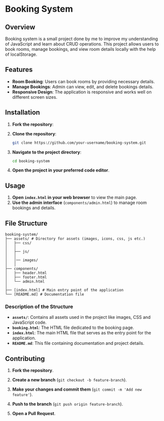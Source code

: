 # Booking System

## Overview

Booking system is a small project done by me to improve my understanding of JavaScript and learn about CRUD operations. This project allows users to book rooms, manage bookings, and view room details locally with the help of localStorage.

## Features

- **Room Booking**: Users can book rooms by providing necessary details.
- **Manage Bookings**: Admin can view, edit, and delete bookings details.
- **Responsive Design**: The application is responsive and works well on different screen sizes.

## Installation

1. **Fork the repository**:

2. **Clone the repository**:
   ```sh
   git clone https://github.com/your-username/booking-system.git
   ```
3. **Navigate to the project directory**:
   ```sh
   cd booking-system
   ```
4. **Open the project in your preferred code editor**.

## Usage

1. **Open `index.html` in your web browser** to view the main page.
2. **Use the admin interface** (`components/admin.html`) to manage room bookings and details.

## File Structure

```plaintext
booking-system/
├── assets/ # Directory for assets (images, icons, css, js etc.)
│   ├── css/
│   │
│   ├── js/
│   │
│   │── images/
│   │
├── components/
│   ├── header.html
│   ├── footer.html
│   └── admin.html
│
├── [index.html] # Main entry point of the application
└── [README.md] # Documentation file
```

### Description of the Structure

- **`assets/`**: Contains all assets used in the project like images, CSS and JavaScript code.
- **`booking.html`**: The HTML file dedicated to the booking page.
- **`index.html`**: The main HTML file that serves as the entry point for the application.
- **`README.md`**: This file containing documentation and project details.

## Contributing

1. **Fork the repository**.

2. **Create a new branch** (`git checkout -b feature-branch`).

3. **Make your changes and commit them** (`git commit -m 'Add new feature'`).

4. **Push to the branch** (`git push origin feature-branch`).

5. **Open a Pull Request**.
